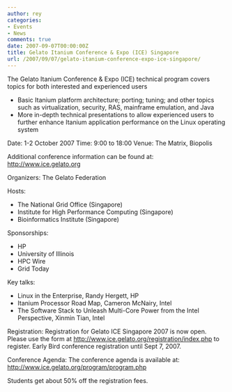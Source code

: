 ```yaml
---
author: rey
categories:
- Events
- News
comments: true
date: 2007-09-07T00:00:00Z
title: Gelato Itanium Conference & Expo (ICE) Singapore
url: /2007/09/07/gelato-itanium-conference-expo-ice-singapore/
---
```


The Gelato Itanium Conference &amp; Expo (ICE) technical program covers topics
for both interested and experienced users

- Basic Itanium platform architecture; porting; tuning; and other topics
such as virtualization, security, RAS, mainframe emulation, and Java
- More in-depth technical presentations to allow experienced users to
further enhance Itanium application performance on the Linux operating
system

Date: 1-2 October 2007
Time: 9:00 to 18:00
Venue: The Matrix, Biopolis

Additional conference information can be found at: <a href="http://www.ice.gelato.org/" target="_blank">http://www.ice.gelato.org</a>

Organizers: The Gelato Federation

Hosts:
- The National Grid Office (Singapore)
- Institute for High Performance Computing (Singapore)
- Bioinformatics Institute (Singapore)

Sponsorships:
- HP
- University of Illinois
- HPC Wire
- Grid Today

Key talks:
- Linux in the Enterprise, Randy Hergett, HP
- Itanium Processor Road Map, Cameron McNairy, Intel
- The Software Stack to Unleash Multi-Core Power from the Intel Perspective,
Xinmin Tian, Intel

Registration:
Registration for Gelato ICE Singapore 2007 is now open. Please use the form
at <a href="http://www.ice.gelato.org/registration/index.php" target="_blank">http://www.ice.gelato.org/registration/index.php</a> to register. Early Bird
conference registration until Sept 7, 2007.

Conference Agenda:
The conference agenda is available at:
<a href="http://www.ice.gelato.org/program/program.php" target="_blank">http://www.ice.gelato.org/program/program.php</a>

Students get about 50% off the registration fees.

